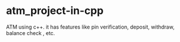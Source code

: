 # atm_project-in-cpp
ATM using c++. it has features like pin verification, deposit, withdraw, balance check , etc.
